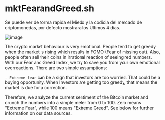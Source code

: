 # mktFearandGreed.sh

Se puede ver de forma rapida el Miedo y la codicia del mercado de criptomonedas, por defecto mostrara los Ultimos 4 dias.

![image](https://user-images.githubusercontent.com/96312218/178048459-eec4dc5a-29e3-4eb4-aac4-5966decdb34e.png)


The crypto market behaviour is very emotional. People tend to get greedy when the market is rising which results in FOMO (Fear of missing out). Also, people often sell their coins in irrational reaction of seeing red numbers. With our Fear and Greed Index, we try to save you from your own emotional overreactions. There are two simple assumptions:

```- Extreme fear``` can be a sign that investors are too worried. That could be a buying opportunity.
       When Investors are getting too greedy, that means the market is due for a correction.

Therefore, we analyze the current sentiment of the Bitcoin market and crunch the numbers into a simple meter from 0 to 100. Zero means "Extreme Fear", while 100 means "Extreme Greed". See below for further information on our data sources.
